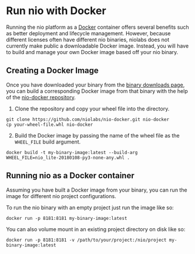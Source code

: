 # Run nio with Docker

Running the nio platform as a [Docker](https://docker.com) container offers several benefits such as better deployment and lifecycle management. However, because different licenses often have different nio binaries, niolabs does not currently make public a downloadable Docker image. Instead, you will have to build and manage your own Docker image based off your nio binary.

## Creating a Docker Image

Once you have downloaded your binary from the [binary downloads page](https://app.n.io/binaries/download), you can build a corresponding Docker image from that binary with the help of the [nio-docker repository](https://github.com/niolabs/nio-docker).

1. Clone the repository and copy your wheel file into the directory.
```
git clone https://github.com/niolabs/nio-docker.git nio-docker
cp your-wheel-file.whl nio-docker
```

2. Build the Docker image by passing the name of the wheel file as the `WHEEL_FILE` build argument.
```
docker build -t my-binary-image:latest --build-arg WHEEL_FILE=nio_lite-20180108-py3-none-any.whl .
```

## Running nio as a Docker container

Assuming you have built a Docker image from your binary, you can run the image for different nio project configurations.

To run the nio binary with an empty project just run the image like so:

```
docker run -p 8181:8181 my-binary-image:latest
```

You can also volume mount in an existing project directory on disk like so:

```
docker run -p 8181:8181 -v /path/to/your/project:/nio/project my-binary-image:latest
```
